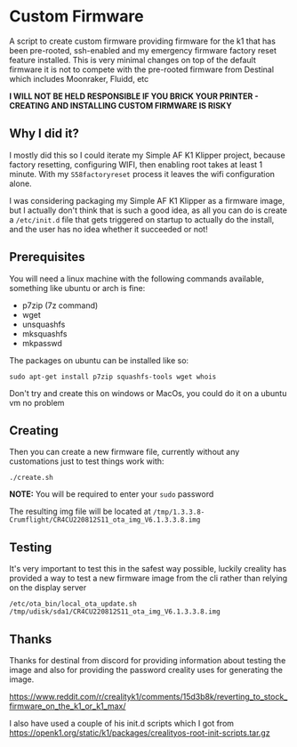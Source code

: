 # Custom Firmware

A script to create custom firmware providing firmware for the k1 that has been pre-rooted, ssh-enabled and 
my emergency firmware factory reset feature installed.  This is very minimal changes on top of the default
firmware it is not to compete with the pre-rooted firmware from Destinal which includes Moonraker, Fluidd, etc

**I WILL NOT BE HELD RESPONSIBLE IF YOU BRICK YOUR PRINTER - CREATING AND INSTALLING CUSTOM FIRMWARE IS RISKY**

## Why I did it?

I mostly did this so I could iterate my Simple AF K1 Klipper project, because factory resetting, configuring WIFI,
 then enabling root takes at least 1 minute.   With my `S58factoryreset` process it leaves the wifi configuration
 alone.

 I was considering packaging my Simple AF K1 Klipper as a firmware image, but I actually don't think that is such
 a good idea, as all you can do is create a `/etc/init.d` file that gets triggered on startup to actually
 do the install, and the user has no idea whether it succeeded or not!

## Prerequisites

You will need a linux machine with the following commands available, something like ubuntu or arch is fine:

- p7zip (7z command)
- wget
- unsquashfs
- mksquashfs
- mkpasswd

The packages on ubuntu can be installed like so:

```
sudo apt-get install p7zip squashfs-tools wget whois
```

Don't try and create this on windows or MacOs, you could do it on a ubuntu vm no problem

## Creating

Then you can create a new firmware file, currently without any customations just to test things work with:

```
./create.sh
```

**NOTE:** You will be required to enter your `sudo` password

The resulting img file will be located at `/tmp/1.3.3.8-Crumflight/CR4CU220812S11_ota_img_V6.1.3.3.8.img`

## Testing

It's very important to test this in the safest way possible, luckily creality has provided a way to test
a new firmware image from the cli rather than relying on the display server

```
/etc/ota_bin/local_ota_update.sh /tmp/udisk/sda1/CR4CU220812S11_ota_img_V6.1.3.3.8.img
```

## Thanks

Thanks for destinal from discord for providing information about testing the image and also for providing 
the password creality uses for generating the image.

https://www.reddit.com/r/crealityk1/comments/15d3b8k/reverting_to_stock_firmware_on_the_k1_or_k1_max/  


I also have used a couple of his init.d scripts which I got from 
https://openk1.org/static/k1/packages/crealityos-root-init-scripts.tar.gz
